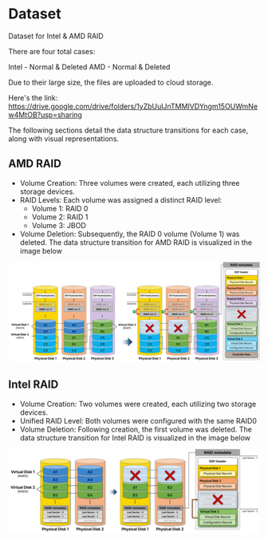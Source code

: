 # Dataset

Dataset for Intel & AMD RAID

There are four total cases:

Intel - Normal & Deleted
AMD - Normal & Deleted

Due to their large size, the files are uploaded to cloud storage.

Here's the link: https://drive.google.com/drive/folders/1yZbUulJnTMMIVDYngm15OUWmNew4MtOB?usp=sharing

The following sections detail the data structure transitions for each case, along with visual representations.

## AMD RAID

- Volume Creation: Three volumes were created, each utilizing three storage devices.
- RAID Levels: Each volume was assigned a distinct RAID level:
    - Volume 1: RAID 0
    - Volume 2: RAID 1
    - Volume 3: JBOD
- Volume Deletion: Subsequently, the RAID 0 volume (Volume 1) was deleted.
The data structure transition for AMD RAID is visualized in the image below

![AMD](/src/img/AMD%20delete.png)

## Intel RAID

- Volume Creation: Two volumes were created, each utilizing two storage devices.
- Unified RAID Level: Both volumes were configured with the same RAID0
- Volume Deletion: Following creation, the first volume was deleted.
The data structure transition for Intel RAID is visualized in the image below

![Intel](/src/img/Intel%20delete.png)


